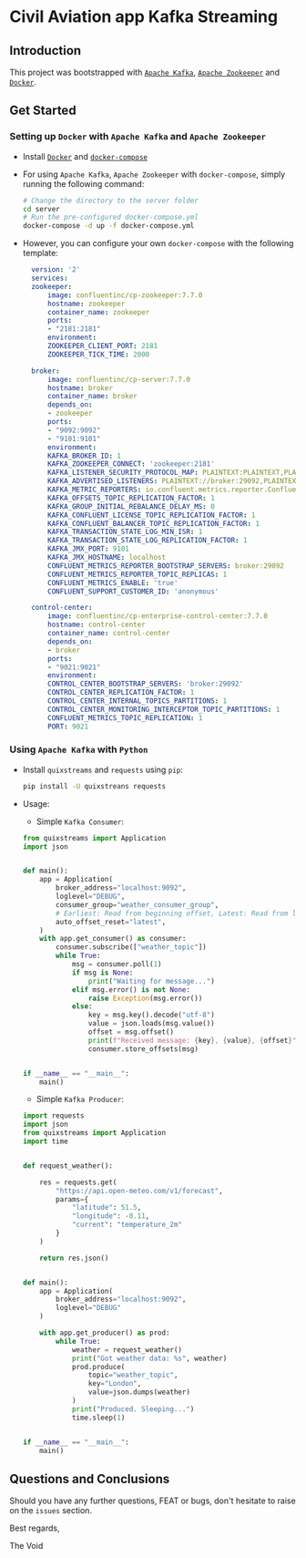 # Civil Aviation app Kafka Streaming

## Introduction

This project was bootstrapped with [`Apache Kafka`](https://kafka.apache.org), [`Apache Zookeeper`](https://zookeeper.apache.org) and [`Docker`](https://www.docker.com).

## Get Started

### Setting up `Docker` with `Apache Kafka` and `Apache Zookeeper`

- Install [`Docker`](https://docs.docker.com/engine/install/) and [`docker-compose`](https://docs.docker.com/compose/install/)

- For using `Apache Kafka`, `Apache Zookeeper` with `docker-compose`, simply running the following command:

  ```sh
  # Change the directory to the server folder
  cd server
  # Run the pre-configured docker-compose.yml
  docker-compose -d up -f docker-compose.yml
  ```

- However, you can configure your own `docker-compose` with the following template:

  ```yml
    version: '2'
    services:
    zookeeper:
        image: confluentinc/cp-zookeeper:7.7.0
        hostname: zookeeper
        container_name: zookeeper
        ports:
        - "2181:2181"
        environment:
        ZOOKEEPER_CLIENT_PORT: 2181
        ZOOKEEPER_TICK_TIME: 2000

    broker:
        image: confluentinc/cp-server:7.7.0
        hostname: broker
        container_name: broker
        depends_on:
        - zookeeper
        ports:
        - "9092:9092"
        - "9101:9101"
        environment:
        KAFKA_BROKER_ID: 1
        KAFKA_ZOOKEEPER_CONNECT: 'zookeeper:2181'
        KAFKA_LISTENER_SECURITY_PROTOCOL_MAP: PLAINTEXT:PLAINTEXT,PLAINTEXT_HOST:PLAINTEXT
        KAFKA_ADVERTISED_LISTENERS: PLAINTEXT://broker:29092,PLAINTEXT_HOST://localhost:9092
        KAFKA_METRIC_REPORTERS: io.confluent.metrics.reporter.ConfluentMetricsReporter
        KAFKA_OFFSETS_TOPIC_REPLICATION_FACTOR: 1
        KAFKA_GROUP_INITIAL_REBALANCE_DELAY_MS: 0
        KAFKA_CONFLUENT_LICENSE_TOPIC_REPLICATION_FACTOR: 1
        KAFKA_CONFLUENT_BALANCER_TOPIC_REPLICATION_FACTOR: 1
        KAFKA_TRANSACTION_STATE_LOG_MIN_ISR: 1
        KAFKA_TRANSACTION_STATE_LOG_REPLICATION_FACTOR: 1
        KAFKA_JMX_PORT: 9101
        KAFKA_JMX_HOSTNAME: localhost
        CONFLUENT_METRICS_REPORTER_BOOTSTRAP_SERVERS: broker:29092
        CONFLUENT_METRICS_REPORTER_TOPIC_REPLICAS: 1
        CONFLUENT_METRICS_ENABLE: 'true'
        CONFLUENT_SUPPORT_CUSTOMER_ID: 'anonymous'

    control-center:
        image: confluentinc/cp-enterprise-control-center:7.7.0
        hostname: control-center
        container_name: control-center
        depends_on:
        - broker
        ports:
        - "9021:9021"
        environment:
        CONTROL_CENTER_BOOTSTRAP_SERVERS: 'broker:29092'
        CONTROL_CENTER_REPLICATION_FACTOR: 1
        CONTROL_CENTER_INTERNAL_TOPICS_PARTITIONS: 1
        CONTROL_CENTER_MONITORING_INTERCEPTOR_TOPIC_PARTITIONS: 1
        CONFLUENT_METRICS_TOPIC_REPLICATION: 1
        PORT: 9021

  ```

### Using `Apache Kafka` with `Python`

- Install `quixstreams` and `requests` using `pip`:

  ```sh
  pip install -U quixstreans requests
  ```

- Usage:
    - Simple `Kafka Consumer`:

    ```py
    from quixstreams import Application
    import json


    def main():
        app = Application(
            broker_address="localhost:9092",
            loglevel="DEBUG",
            consumer_group="weather_consumer_group",
            # Earliest: Read from beginning offset, Latest: Read from latest offset
            auto_offset_reset="latest",
        )
        with app.get_consumer() as consumer:
            consumer.subscribe(["weather_topic"])
            while True:
                msg = consumer.poll(1)
                if msg is None:
                    print("Waiting for message...")
                elif msg.error() is not None:
                    raise Exception(msg.error())
                else:
                    key = msg.key().decode("utf-8")
                    value = json.loads(msg.value())
                    offset = msg.offset()
                    print(f"Received message: {key}, {value}, {offset}")
                    consumer.store_offsets(msg)


    if __name__ == "__main__":
        main()

    ```

    - Simple `Kafka Producer`:
    ```py
    import requests
    import json
    from quixstreams import Application
    import time


    def request_weather():

        res = requests.get(
            "https://api.open-meteo.com/v1/forecast",
            params={
                "latitude": 51.5,
                "longitude": -0.11,
                "current": "temperature_2m"
            }
        )

        return res.json()


    def main():
        app = Application(
            broker_address="localhost:9092",
            loglevel="DEBUG"
        )

        with app.get_producer() as prod:
            while True:
                weather = request_weather()
                print("Got weather data: %s", weather)
                prod.produce(
                    topic="weather_topic",
                    key="London",
                    value=json.dumps(weather)
                )
                print("Produced. Sleeping...")
                time.sleep(1)


    if __name__ == "__main__":
        main()


    ```

## Questions and Conclusions

Should you have any further questions, FEAT or bugs, don't hesitate to raise on the `issues` section.

Best regards,

The Void
